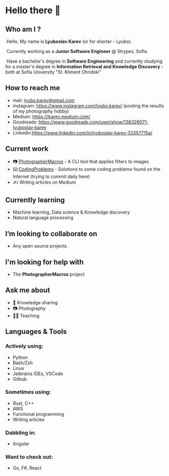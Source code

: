 # Hello there 👋

## Who am I ?

​	Hello. My name is **Lyuboslav Karev** (or for shorter - Lyubo). 

​	Currently working as a **Junior Software Engineer** @ Strypes, Sofia. 

​	Have a bachelor's degree in **Software Engineering** and currently studying for a master's degree in **Information Retrieval and Knowledge Discovery** - both at Sofia University "St. Kliment Ohridski"

## How to reach me

- mail: lyubo.karev@gmail.com
- instagram: https://www.instagram.com/lyubo.karev/ (posting the results of my photography hobby)
- Medium: https://lkarev.medium.com/
- Goodreads: https://www.goodreads.com/user/show/138326071-lyuboslav-karev
- LinkedIn:https://www.linkedin.com/in/lyuboslav-karev-33357715a/

## Current work

- :camera: [PhotographerMacros](https://github.com/lyubolp/PhotographerMacros) - A CLI tool that applies filters to images
- :keyboard: [CodingProblems](https://github.com/lyubolp/CodingProblems) - Solutions to some coding problems found on the Internet (trying to commit daily here)
- :writing_hand: Writing articles on Medium

## Currently learning

- Machine learning, Data science & Knowledge discovery
- Natural language processing

## I’m looking to collaborate on

- Any open source projects

## I'm looking for help with

- The **PhotographerMacros** project

## Ask me about

- :book: Knowledge sharing
- :camera: Photography
- :man_teacher: ​Teaching

## Languages & Tools

### Actively using:

- Python
- Bash/Zsh
- Linux
- Jetbrains IDEs, VSCode
- Github

### Sometimes using:

- Rust, C++
- AWS
- Functional programming
- Writing articles

### Dabbling in:

- Angular

### Want to check out:

- Go, F#, React


